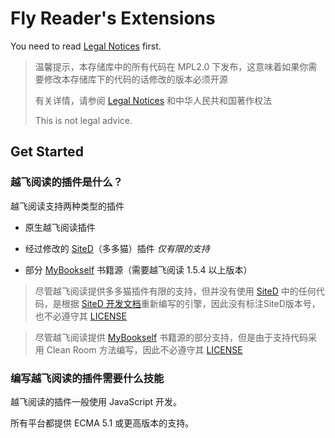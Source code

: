 # Fly Reader's Extensions

You need to read [Legal Notices](Legal%20Notices.md) first.

>温馨提示，本存储库中的所有代码在 MPL2.0 下发布，这意味着如果你需要修改本存储库下的代码的话修改的版本必须开源
>
>有关详情，请参阅 [Legal Notices](Legal%20Notices.md) 和中华人民共和国著作权法
>
>This is not legal advice.
## Get Started

### 越飞阅读的插件是什么？
越飞阅读支持两种类型的插件

 * 原生越飞阅读插件

 * 经过修改的 [SiteD](https://github.com/noear/SiteD)（多多猫）插件 *仅有限的支持*

 * 部分 [MyBookself](https://github.com/gedoor/MyBookshelf) 书籍源（需要越飞阅读 1.5.4 以上版本）

>尽管越飞阅读提供多多猫插件有限的支持，但并没有使用 [SiteD](https://github.com/noear/SiteD) 中的任何代码，是根据 [SiteD 开发文档](http://sited.noear.org/dev/res/sited_dev_32_64.pdf)重新编写的引擎，因此没有标注SiteD版本号，也不必遵守其 [LICENSE](https://github.com/noear/SiteD/blob/master/LICENSE)

>尽管越飞阅读提供 [MyBookself](https://github.com/gedoor/MyBookshelf) 书籍源的部分支持，但是由于支持代码采用 Clean Room 方法编写，因此不必遵守其 [LICENSE](https://github.com/gedoor/MyBookshelf/blob/master/LICENSE) 

### 编写越飞阅读的插件需要什么技能

越飞阅读的插件一般使用 JavaScript 开发。

所有平台都提供 ECMA 5.1 或更高版本的支持。
